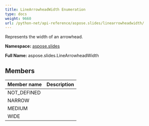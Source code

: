 ```yaml
---
title: LineArrowheadWidth Enumeration
type: docs
weight: 9660
url: /python-net/api-reference/aspose.slides/linearrowheadwidth/
---
```


Represents the width of an arrowhead.

**Namespace:** [aspose.slides](/slides/python-net/api-reference/aspose.slides/)

**Full Name:** aspose.slides.LineArrowheadWidth



## **Members**
|**Member name**|**Description**|
| :- | :- |
|NOT_DEFINED||
|NARROW||
|MEDIUM||
|WIDE||
